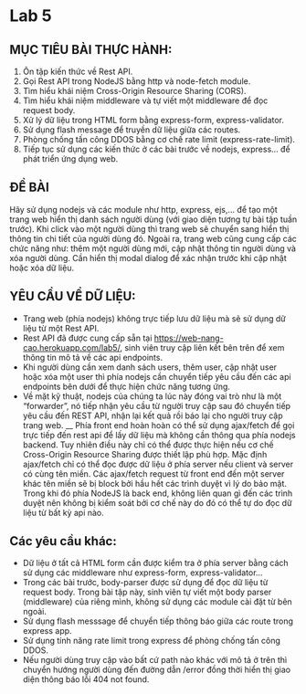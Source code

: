 # Lab 5

## MỤC TIÊU BÀI THỰC HÀNH:
1. Ôn tập kiến thức về Rest API.
2. Gọi Rest API trong NodeJS bằng http và node-fetch module.
3. Tìm hiểu khái niệm Cross-Origin Resource Sharing (CORS).
4. Tìm hiểu khái niệm middleware và tự viết một middleware để đọc request body.
5. Xử lý dữ liệu trong HTML form bằng express-form, express-validator.
6. Sử dụng flash message để truyền dữ liệu giữa các routes.
7. Phòng chống tấn công DDOS bằng cơ chế rate limit (express-rate-limit).
8. Tiếp tục sử dụng các kiến thức ở các bài trước về nodejs, express… để phát triển ứng
dụng web.

## ĐỀ BÀI
Hãy sử dụng nodejs và các module như http, express, ejs,… để tạo một trang web hiển thị danh sách người dùng (với giao diện tương tự bài tập tuần trước). Khi click vào một người dùng thì trang web sẽ chuyển sang hiển thị thông tin chi tiết của người dùng đó. Ngoài ra, trang web cũng cung cấp các chức năng như: thêm một người dùng mới, cập nhật thông tin người dùng và xóa người dùng. Cần hiển thị modal dialog để xác nhận trước khi cập nhật hoặc xóa dữ liệu.

## YÊU CẦU VỀ DỮ LIỆU:
- Trang web (phía nodejs) không trực tiếp lưu dữ liệu mà sẽ sử dụng dữ liệu từ một Rest API.
- Rest API đã được cung cấp sẵn tại https://web-nang-cao.herokuapp.com/lab5/, sinh viên truy cập liên kết bên trên để xem thông tin mô tả về các api endpoints.
- Khi người dùng cần xem danh sách users, thêm user, cập nhật user hoặc xóa một user thì phía nodejs cần chuyển tiếp yêu cầu đến các api endpoints bên dưới để thực hiện chức năng tương ứng.
- Về mặt kỹ thuật, nodejs của chúng ta lúc này đóng vai trò như là một “forwarder”, nó tiếp nhận yêu cầu từ người truy cập sau đó chuyển tiếp yêu cầu đến REST API, nhận lại kết quả rồi báo lại cho người truy cập trang web.
__ Phía front end hoàn hoàn có thể sử dụng ajax/fetch để gọi trực tiếp đến rest api để lấy dữ liệu mà không cần thông qua phía nodejs backend. Tuy nhiên điều này chỉ có thể được thực hiện nếu cơ chế Cross-Origin Resource Sharing được thiết lập phù hợp. Mặc định ajax/fetch chỉ có thể đọc được dữ liệu ở phía server nếu client và server có cùng tên miền. Các ajax/fetch request từ front end đến một server khác tên miền sẽ bị block bởi hầu hết các trình duyệt vì lý do bảo mật. Trong khi đó phía NodeJS là back end, không liên quan gì đến các trình duyệt nên không bị kiểm soát bởi cơ chế này do đó có thể tự do đọc dữ liệu từ bất kỳ api nào. 

## Các yêu cầu khác:
- Dữ liệu ở tất cả HTML form cần được kiểm tra ở phía server bằng cách sử dụng các middleware như express-form, express-validator…
- Trong các bài trước, body-parser được sử dụng để đọc dữ liệu từ request body. Trong bài tập này, sinh viên tự viết một body parser (middleware) của riêng mình, không sử dụng các module cài đặt từ bên ngoài.
- Sử dụng flash messsage để chuyển tiếp thông báo giữa các route trong express app.
- Sử dụng tính năng rate limit trong express để phòng chống tấn công DDOS.
- Nếu người dùng truy cập vào bất cứ path nào khác với mô tả ở trên thì chuyển hướng
người dùng đến đường dẫn /error đồng thời hiển thị giao diện thông báo lỗi 404 not found.